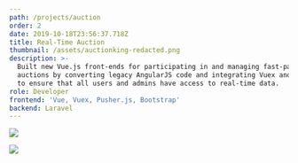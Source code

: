```yaml
---
path: /projects/auction
order: 2
date: 2019-10-18T23:56:37.718Z
title: Real-Time Auction
thumbnail: /assets/auctionking-redacted.png
description: >-
  Built new Vue.js front-ends for participating in and managing fast-paced live
  auctions by converting legacy AngularJS code and integrating Vuex and Pusher
  to ensure that all users and admins have access to real-time data. 
role: Developer
frontend: 'Vue, Vuex, Pusher.js, Bootstrap'
backend: Laravel
---
```

![](/assets/auctionkingscreenshot.png)

![](/assets/auctionking-redacted.png)
